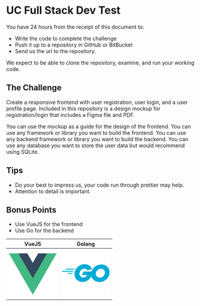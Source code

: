 # UC Full Stack Dev Test

You have 24 hours from the receipt of this document to:

- Write the code to complete the challenge
- Push it up to a repository in GitHub or BitBucket
- Send us the url to the repository.

We expect to be able to clone the repository, examine, and run your working code.

## The Challenge

Create a responsive frontend with user registration, user login, and a user profile page. Included in this repository is a design mockup for registration/login that includes a Figma file and PDF.

You can use the mockup as a guide for the design of the frontend. You can use any framework or library you want to build the frontend. You can use any backend framework or library you want to build the backend. You can use any database you want to store the user data but would recommend using SQLite.

## Tips

- Do your best to impress us, your code run through prettier may help.
- Attention to detail is important.

## Bonus Points

- Use VueJS for the frontend
- Use Go for the backend

|                     VueJS                     |                    Golang                     |
| :-------------------------------------------: | :-------------------------------------------: |
| [![VueJS](vuejs-icon.svg)](https://vuejs.org) | [![Golang](golang-icon.svg)](https://go.dev/) |
